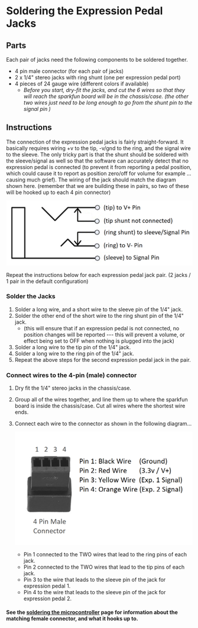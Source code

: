 # Soldering the Expression Pedal Jacks

## Parts

Each pair of jacks need the following components to be soldered together.

- 4 pin male connector (for each pair of jacks)
- 2 x 1/4" stereo jacks with ring shunt (one per expression pedal port)
- 4 pieces of 24 gauge wire (different colors if available)
  - _Before you start, dry-fit the jacks, and cut the 6 wires so that they will reach the sparkfun board will be in the chassis/case.  (the other two wires just need to be long enough to go from the shunt pin to the signal pin )_

## Instructions

The connection of the expression pedal jacks is fairly straight-forward.  It basically requires wiring +v to the tip, -v/gnd to the ring, and the signal wire to the sleeve.  The only tricky part is that the shunt should be soldered with the sleeve/signal as well so that the software can accurately detect that no expression pedal is connected (to prevent it from reporting a pedal position, which could cause it to report as position zero/off for volume for example ... causing much grief).  The wiring of the jack should match the diagram shown here.  (remember that we are building these in pairs, so two of these will be hooked up to each 4 pin connector)

![expression pedal jack wiring](expression-pedal-jack-wiring.png)

Repeat the instructions below for each expression pedal jack pair.  (2 jacks / 1 pair in the default configuration)

### Solder the Jacks

  1. Solder a long wire, and a short wire to the sleeve pin of the 1/4" jack.
  2. Solder the other end of the short wire to the ring shunt pin of the 1/4" jack.
     - (this will ensure that if an expression pedal is not connected, no position changes will be reported --- this will prevent a volume, or effect being set to OFF when nothing is plugged into the jack)
  3. Solder a long wire to the tip pin of the 1/4" jack.
  4. Solder a long wire to the ring pin of the 1/4" jack.
  5. Repeat the above steps for the second expression pedal jack in the pair.

### Connect wires to the 4-pin (male) connector

  1. Dry fit the 1/4" stereo jacks in the chassis/case.
  2. Group all of the wires together, and line them up to where the sparkfun board is inside the chassis/case.  Cut all wires where the shortest wire ends.
  3. Connect each wire to the connector as shown in the following diagram...

     ![expression pedal jack connector](expression-pedal-jack-pair-connector-pinout.png)

     - Pin 1 connected to the TWO wires that lead to the ring pins of each jack.
     - Pin 2 connected to the TWO wires that lead to the tip pins of each jack.
     - Pin 3 to the wire that leads to the sleeve pin of the jack for expression pedal 1.
     - Pin 4 to the wire that leads to the sleeve pin of the jack for expression pedal 2.

#### See the [soldering the microcontroller](howto-solder-microcontroller-board.md) page for information about the matching female connector, and what it hooks up to.

